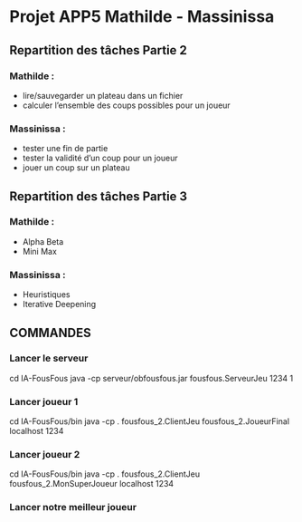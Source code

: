 # Projet APP5 Mathilde - Massinissa

## Repartition des tâches Partie 2 

### Mathilde :
* lire/sauvegarder un plateau dans un fichier
* calculer l’ensemble des coups possibles pour un joueur

### Massinissa :
* tester une fin de partie
* tester la validité d’un coup pour un joueur
* jouer un coup sur un plateau


## Repartition des tâches Partie 3

### Mathilde :
* Alpha Beta
* Mini Max

### Massinissa :
* Heuristiques
* Iterative Deepening 

## COMMANDES
### Lancer le serveur
cd IA-FousFous
java -cp serveur/obfousfous.jar fousfous.ServeurJeu 1234 1

### Lancer joueur 1
cd IA-FousFous/bin
java -cp . fousfous_2.ClientJeu fousfous_2.JoueurFinal localhost 1234

### Lancer joueur 2
cd IA-FousFous/bin
java -cp . fousfous_2.ClientJeu fousfous_2.MonSuperJoueur localhost 1234

### Lancer notre meilleur joueur
